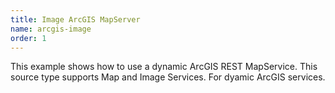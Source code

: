 ```yaml
---
title: Image ArcGIS MapServer
name: arcgis-image
order: 1
---
```


This example shows how to use a dynamic ArcGIS REST MapService. This source type supports Map and Image Services. For dyamic ArcGIS services.
